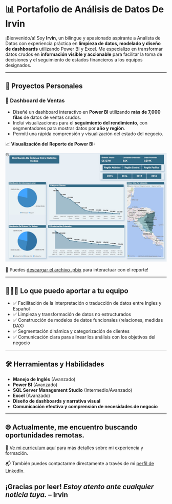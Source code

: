 # 📊 Portafolio de Análisis de Datos De Irvin

¡Bienvenido/a! Soy **Irvin**, un bilingue y apasionado aspirante a Analista de Datos con experiencia práctica en **limpieza de datos, modelado y diseño de dashboards** utilizando Power BI y Excel. Me especializo en transformar datos crudos en **información visible y accionable** para facilitar la toma de decisiones y el seguimiento de estados financieros a los equipos designados.

---

## 💼 Proyectos Personales

### 🔹 Dashboard de Ventas
- Diseñé un dashboard interactivo en **Power BI** utilizando **más de 7,000 filas** de datos de ventas crudos.
- Incluí visualizaciones para el **seguimiento del rendimiento**, con segmentadores para mostrar datos por **año y región**.
- Permití una rápida comprensión y visualización del estado del negocio.

📈 **Visualización del Reporte de Power BI:**  

![Dashboard Preview](https://github.com/Irvyandl/Portafolio/raw/main/WhatsApp%20Image%202025-06-13%20at%2021.21.46_93325503.jpg)


🔗 Puedes [descargar el archivo .pbix](https://github.com/Irvyandl/Portafolio/raw/refs/heads/main/ReporteDeVentas.pbix) para interactuar con el reporte!

---

## 👨🏻‍💻 Lo que puedo aportar a tu equipo

- ✅ Facilitación de la interpretación o traducción de datos entre Ingles y Español 
- ✅ Limpieza y transformación de datos no estructurados 
- ✅ Construcción de modelos de datos funcionales (relaciones, medidas DAX)  
- ✅ Segmentación dinámica y categorización de clientes  
- ✅ Comunicación clara para alinear los análisis con los objetivos del negocio 

---

## 🛠️ Herramientas y Habilidades

- **Manejo de Inglés** (Avanzado) 
- **Power BI** (Avanzado)  
- **SQL Server Management Studio** (Intermedio/Avanzado)  
- **Excel** (Avanzado)  
- **Diseño de dashboards y narrativa visual**  
- **Comunicación efectiva y comprensión de necesidades de negocio**  

---

## 🌐 Actualmente, me encuentro buscando **oportunidades remotas**.

📄 [Ve mi curriculum aquí](https://drive.google.com/file/d/1dLmHANMRhzhqYuJ3a9PJvw1xrRwCSUvz/view?usp=drive_link) para más detalles sobre mi experiencia y formación.

📬 También puedes contactarme directamente a través de mi [perfil de LinkedIn](http://www.linkedin.com/in/irvin-prado-6961b1363).

## ¡Gracias por leer! *Estoy atento ante cualquier noticia tuya.* – Irvin
